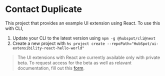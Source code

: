 # Contact Duplicate

This project that provides an example UI extension using React. To use this with CLI,

1. Update your CLI to the latest version using `npm -g @hubspot/cli@next`
2. Create a new project with `hs project create --repoPath="HubSpot/ui-extensibility-react-hello-world"`

> The UI extensions with React are currently available only with private beta. To request access for the beta as well as relavant documentation, fill out this [form](https://forms.gle/WLfKffhoe1j5z2WRA).
